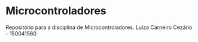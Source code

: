 # Microcontroladores
Repositório para a disciplina de Microcontroladores.
Luíza Carneiro Cezário - 150041560
